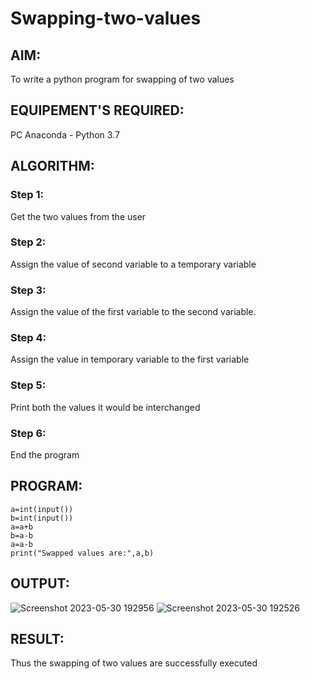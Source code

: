 # Swapping-two-values
## AIM:
To write a python program for swapping of two values
## EQUIPEMENT'S REQUIRED: 
PC
Anaconda - Python 3.7
## ALGORITHM: 
### Step 1:
Get the two values from the user
### Step 2: 
Assign the value of second variable to a temporary variable 
### Step 3: 
Assign the value of the first variable to the second variable.
### Step 4:  
Assign the value in temporary variable to the first variable
### Step 5: 
Print both the values it would be interchanged
### Step 6: 
End the program
## PROGRAM:
```
a=int(input())
b=int(input())
a=a+b
b=a-b
a=a-b
print("Swapped values are:",a,b)
```
## OUTPUT:
![Screenshot 2023-05-30 192956](https://github.com/AnandhamoorthyKarthikeyan/Swapping-two-values/assets/119475998/ba89f0c5-530d-40fe-8914-b7dcec172f04)
![Screenshot 2023-05-30 192526](https://github.com/AnandhamoorthyKarthikeyan/Swapping-two-values/assets/119475998/70ae2b63-898f-40b0-9a02-f1ba79c8bd9b)




## RESULT:
Thus the swapping of two values are successfully executed



